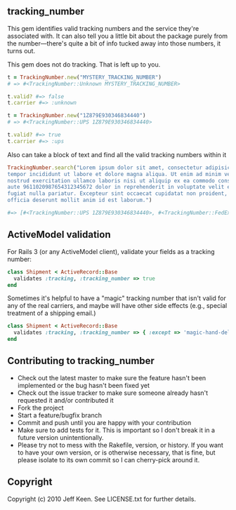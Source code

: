 ## tracking_number

This gem identifies valid tracking numbers and the service they're associated with. It can also tell you a little bit about the package purely from the number—there's quite a bit of info tucked away into those numbers, it turns out.

This gem does not do tracking. That is left up to you.

```ruby
t = TrackingNumber.new("MYSTERY_TRACKING_NUMBER")
# => #<TrackingNumber::Unknown MYSTERY_TRACKING_NUMBER>

t.valid? #=> false
t.carrier #=> :unknown

t = TrackingNumber.new("1Z879E930346834440")
# => #<TrackingNumber::UPS 1Z879E930346834440>

t.valid? #=> true
t.carrier #=> :ups
```
Also can take a block of text and find all the valid tracking numbers within it

```ruby
TrackingNumber.search("Lorem ipsum dolor sit amet, consectetur adipisicing elit, sed do eiusmod
tempor incididunt ut labore et dolore magna aliqua. Ut enim ad minim veniam, 1Z879E930346834440
nostrud exercitation ullamco laboris nisi ut aliquip ex ea commodo consequat. Duis
aute 9611020987654312345672 dolor in reprehenderit in voluptate velit esse cillum dolore eu
fugiat nulla pariatur. Excepteur sint occaecat cupidatat non proident, sunt in culpa qui
officia deserunt mollit anim id est laborum.")

#=> [#<TrackingNumber::UPS 1Z879E930346834440>, #<TrackingNumber::FedExGround96 9611020987654312345672>]
```

## ActiveModel validation

For Rails 3 (or any ActiveModel client), validate your fields as a tracking number:
```ruby
class Shipment < ActiveRecord::Base
  validates :tracking, :tracking_number => true
end
```
Sometimes it's helpful to have a "magic" tracking number that isn't valid for any of the real carriers, and maybe will have other side effects (e.g., special treatment of a shipping email.)

```ruby
class Shipment < ActiveRecord::Base
  validates :tracking, :tracking_number => { :except => 'magic-hand-delivery' }
end
```

## Contributing to tracking_number

* Check out the latest master to make sure the feature hasn't been implemented or the bug hasn't been fixed yet
* Check out the issue tracker to make sure someone already hasn't requested it and/or contributed it
* Fork the project
* Start a feature/bugfix branch
* Commit and push until you are happy with your contribution
* Make sure to add tests for it. This is important so I don't break it in a future version unintentionally.
* Please try not to mess with the Rakefile, version, or history. If you want to have your own version, or is otherwise necessary, that is fine, but please isolate to its own commit so I can cherry-pick around it.

## Copyright

Copyright (c) 2010 Jeff Keen. See LICENSE.txt for
further details.
